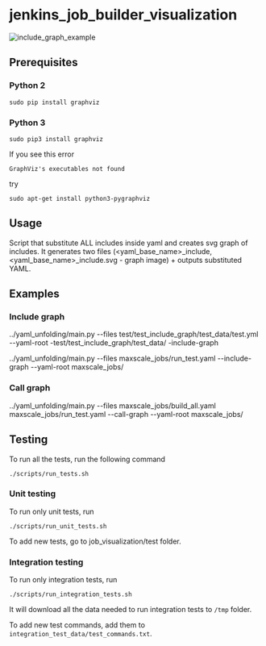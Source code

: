 # jenkins_job_builder_visualization

![include_graph_example](https://raw.githubusercontent.com/OSLL/jenkins_job_builder_visualization/master/test.yml_include.png)

## Prerequisites
### Python 2
```
sudo pip install graphviz
```
### Python 3
```
sudo pip3 install graphviz
```

If you see this error
```
GraphViz's executables not found
```
try 
```
sudo apt-get install python3-pygraphviz
```

## Usage
Script that substitute ALL includes inside yaml and creates svg graph of includes. It generates two files (<yaml_base_name>_include, <yaml_base_name>_include.svg - graph image) + outputs substituted YAML.

## Examples

### Include graph
../yaml_unfolding/main.py --files test/test_include_graph/test_data/test.yml --yaml-root -test/test_include_graph/test_data/ -include-graph

../yaml_unfolding/main.py --files maxscale_jobs/run_test.yaml --include-graph --yaml-root maxscale_jobs/

### Call graph
../yaml_unfolding/main.py --files maxscale_jobs/build_all.yaml maxscale_jobs/run_test.yaml --call-graph --yaml-root maxscale_jobs/

## Testing

To run all the tests, run the following command
```
./scripts/run_tests.sh
```

### Unit testing
To run only unit tests, run
```
./scripts/run_unit_tests.sh
```

To add new tests, go to job_visualization/test folder.

### Integration testing
To run only integration tests, run
```
./scripts/run_integration_tests.sh
```
It will download all the data needed to run integration tests to `/tmp` folder.

To add new test commands, add them to `integration_test_data/test_commands.txt`.
